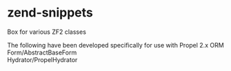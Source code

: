 # zend-snippets
Box for various ZF2 classes

The following have been developed specifically for use with Propel 2.x ORM  
Form/AbstractBaseForm  
Hydrator/PropelHydrator  
